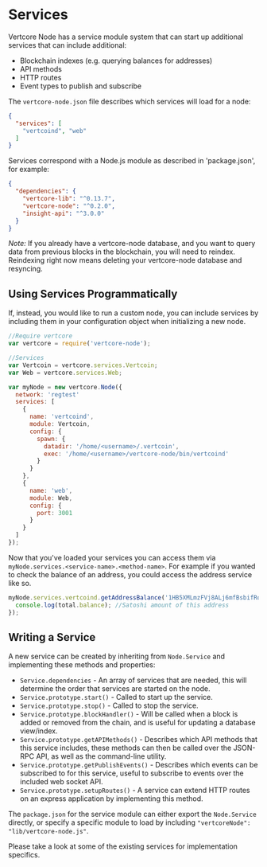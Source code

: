 # Services
Vertcore Node has a service module system that can start up additional services that can include additional:
- Blockchain indexes (e.g. querying balances for addresses)
- API methods
- HTTP routes
- Event types to publish and subscribe

The `vertcore-node.json` file describes which services will load for a node:

```json
{
  "services": [
    "vertcoind", "web"
  ]
}
```

Services correspond with a Node.js module as described in 'package.json', for example:

```json
{
  "dependencies": {
    "vertcore-lib": "^0.13.7",
    "vertcore-node": "^0.2.0",
    "insight-api": "^3.0.0"
  }
}
```

_Note:_ If you already have a vertcore-node database, and you want to query data from previous blocks in the blockchain, you will need to reindex. Reindexing right now means deleting your vertcore-node database and resyncing.

## Using Services Programmatically
If, instead, you would like to run a custom node, you can include services by including them in your configuration object when initializing a new node.

```js
//Require vertcore
var vertcore = require('vertcore-node');

//Services
var Vertcoin = vertcore.services.Vertcoin;
var Web = vertcore.services.Web;

var myNode = new vertcore.Node({
  network: 'regtest'
  services: [
    {
      name: 'vertcoind',
      module: Vertcoin,
      config: {
        spawn: {
          datadir: '/home/<username>/.vertcoin',
          exec: '/home/<username>/vertcore-node/bin/vertcoind'
        }
      }
    },
    {
      name: 'web',
      module: Web,
      config: {
        port: 3001
      }
    }
  ]
});
```

Now that you've loaded your services you can access them via `myNode.services.<service-name>.<method-name>`. For example if you wanted to check the balance of an address, you could access the address service like so.

```js
myNode.services.vertcoind.getAddressBalance('1HB5XMLmzFVj8ALj6mfBsbifRoD4miY36v', false, function(err, total) {
  console.log(total.balance); //Satoshi amount of this address
});
```

## Writing a Service
A new service can be created by inheriting from `Node.Service` and implementing these methods and properties:
- `Service.dependencies` -  An array of services that are needed, this will determine the order that services are started on the node.
- `Service.prototype.start()` - Called to start up the service.
- `Service.prototype.stop()` - Called to stop the service.
- `Service.prototype.blockHandler()` - Will be called when a block is added or removed from the chain, and is useful for updating a database view/index.
- `Service.prototype.getAPIMethods()` - Describes which API methods that this service includes, these methods can then be called over the JSON-RPC API, as well as the command-line utility.
- `Service.prototype.getPublishEvents()` - Describes which events can be subscribed to for this service, useful to subscribe to events over the included web socket API.
- `Service.prototype.setupRoutes()` - A service can extend HTTP routes on an express application by implementing this method.

The `package.json` for the service module can either export the `Node.Service` directly, or specify a specific module to load by including `"vertcoreNode": "lib/vertcore-node.js"`.

Please take a look at some of the existing services for implementation specifics.

